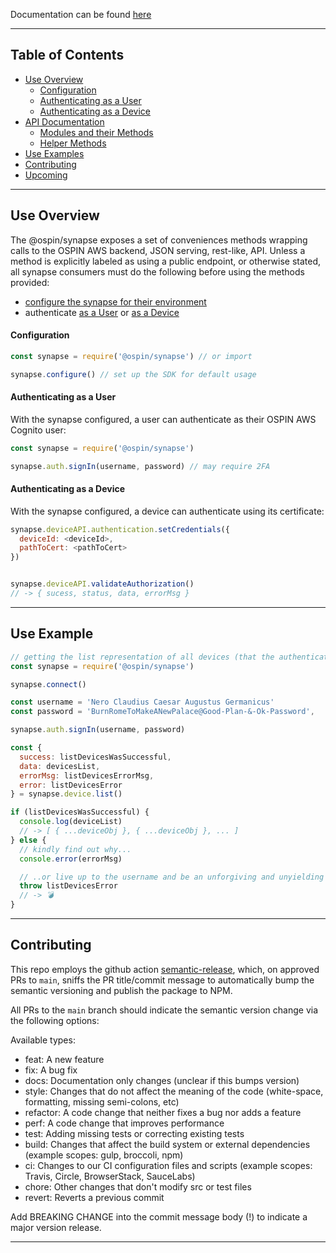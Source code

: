 Documentation can be found [here](https://ospin-web-dev.github.io/synapse/)

---

## Table of Contents

- [Use Overview](#UseOverview)
  - [Configuration](#Configuration)
  - [Authenticating as a User](#Authenticating-as-a-User)
  - [Authenticating as a Device](#Authenticating-as-a-Device)
- [API Documentation](#API-documentation)
  - [Modules and their Methods](#modules-and-their-methods)
  - [Helper Methods](#helper-methods)
- [Use Examples](#Use-Examples)
- [Contributing](#Contributing)
- [Upcoming](#Upcoming)

---

## <a name="UseOverview">Use Overview</a>

The @ospin/synapse exposes a set of conveniences methods wrapping calls to the OSPIN AWS backend, JSON serving, rest-like, API. Unless a method is explicitly labeled as using a public endpoint, or otherwise stated, all synapse consumers must do the following before using the methods provided:
  - [configure the synapse for their environment](#Configuration)
  - authenticate [as a User](#Authenticating-as-a-User) or [as a Device](#Authenticating-as-a-Device)

#### <a name="Configuration">Configuration</a>
```js
const synapse = require('@ospin/synapse') // or import

synapse.configure() // set up the SDK for default usage
```

#### <a name="Authenticating-as-a-User">Authenticating as a User</a>

With the synapse configured, a user can authenticate as their OSPIN AWS Cognito user:
```js
const synapse = require('@ospin/synapse')

synapse.auth.signIn(username, password) // may require 2FA
```

#### <a name="Authenticating-as-a-Device">Authenticating as a Device</a>

With the synapse configured, a device can authenticate using its certificate:
```js
synapse.deviceAPI.authentication.setCredentials({
  deviceId: <deviceId>,
  pathToCert: <pathToCert>
})


synapse.deviceAPI.validateAuthorization()
// -> { sucess, status, data, errorMsg }

```
---

## <a name="Use-Examples">Use Example</a>
```js
// getting the list representation of all devices (that the authenticated consumer is privileged to)
const synapse = require('@ospin/synapse')

synapse.connect()

const username = 'Nero Claudius Caesar Augustus Germanicus'
const password = 'BurnRomeToMakeANewPalace@Good-Plan-&-Ok-Password',

synapse.auth.signIn(username, password)

const {
  success: listDevicesWasSuccessful,
  data: devicesList,
  errorMsg: listDevicesErrorMsg,
  error: listDevicesError
} = synapse.device.list()

if (listDevicesWasSuccessful) {
  console.log(deviceList)
  // -> [ { ...deviceObj }, { ...deviceObj }, ... ]
} else {
  // kindly find out why...
  console.error(errorMsg)

  // ..or live up to the username and be an unforgiving and unyielding tyrant
  throw listDevicesError
  // -> 💣
}

```

---

## <a name="Contributing">Contributing</a>

This repo employs the github action [semantic-release](https://semantic-release.gitbook.io/semantic-release/), which, on approved PRs to `main`, sniffs the PR title/commit message to automatically bump the semantic versioning and publish the package to NPM.

All PRs to the `main` branch should indicate the semantic version change via the following options:

Available types:
 - feat: A new feature
 - fix: A bug fix
 - docs: Documentation only changes (unclear if this bumps version)
 - style: Changes that do not affect the meaning of the code (white-space, formatting, missing semi-colons, etc)
 - refactor: A code change that neither fixes a bug nor adds a feature
 - perf: A code change that improves performance
 - test: Adding missing tests or correcting existing tests
 - build: Changes that affect the build system or external dependencies (example scopes: gulp, broccoli, npm)
 - ci: Changes to our CI configuration files and scripts (example scopes: Travis, Circle, BrowserStack, SauceLabs)
 - chore: Other changes that don't modify src or test files
 - revert: Reverts a previous commit

Add BREAKING CHANGE into the commit message body (!) to indicate a major version release.

---

